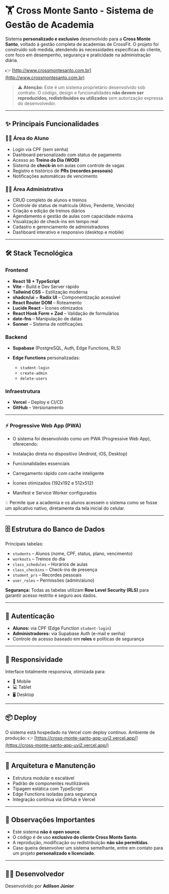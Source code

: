 # 🏋️ Cross Monte Santo - Sistema de Gestão de Academia

Sistema **personalizado e exclusivo** desenvolvido para a **Cross Monte Santo**, voltado à gestão completa de academias de CrossFit.
O projeto foi construído sob medida, atendendo às necessidades específicas do cliente, com foco em desempenho, segurança e praticidade na administração diária.

👉 [http://www.crossmontesanto.com.br](http://www.crossmontesanto.com.br)

> ⚠️ **Atenção:** Este é um sistema proprietário desenvolvido sob contrato.
> O código, design e funcionalidades **não devem ser reproduzidos, redistribuídos ou utilizados** sem autorização expressa do desenvolvedor.

---

## ✨ Principais Funcionalidades

### 👨‍🎓 Área do Aluno

* Login via CPF (sem senha)
* Dashboard personalizado com status de pagamento
* Acesso ao **Treino do Dia (WOD)**
* Sistema de **check-in** em aulas com controle de vagas
* Registro e histórico de **PRs (recordes pessoais)**
* Notificações automáticas de vencimento

### 👨‍💼 Área Administrativa

* CRUD completo de alunos e treinos
* Controle de status de matrícula (Ativo, Pendente, Vencido)
* Criação e edição de treinos diários
* Agendamento e gestão de aulas com capacidade máxima
* Visualização de check-ins em tempo real
* Cadastro e gerenciamento de administradores
* Dashboard interativo e responsivo (desktop e mobile)

---

## 🛠️ Stack Tecnológica

### Frontend

* **React 18 + TypeScript**
* **Vite** – Build e Dev Server rápido
* **Tailwind CSS** – Estilização moderna
* **shadcn/ui** + **Radix UI** – Componentização acessível
* **React Router DOM** – Roteamento
* **Lucide React** – Ícones otimizados
* **React Hook Form + Zod** – Validação de formulários
* **date-fns** – Manipulação de datas
* **Sonner** – Sistema de notificações

### Backend

* **Supabase** (PostgreSQL, Auth, Edge Functions, RLS)
* **Edge Functions** personalizadas:

  * `student-login`
  * `create-admin`
  * `delete-users`

### Infraestrutura

* **Vercel** – Deploy e CI/CD
* **GitHub** – Versionamento

---

### ⚡ Progressive Web App (PWA)

* O sistema foi desenvolvido como um PWA (Progressive Web App), oferecendo:

* Instalação direta no dispositivo (Android, iOS, Desktop)

* Funcionalidades essenciais

* Carregamento rápido com cache inteligente

* Ícones otimizados (192x192 e 512x512)

* Manifest e Service Worker configurados

💡 Permite que a academia e os alunos acessem o sistema como se fosse um aplicativo nativo, diretamente da tela inicial do celular.

---

## 🗄️ Estrutura do Banco de Dados

Principais tabelas:

* `students` – Alunos (nome, CPF, status, plano, vencimento)
* `workouts` – Treinos do dia
* `class_schedules` – Horários de aulas
* `class_checkins` – Check-ins de presença
* `student_prs` – Recordes pessoais
* `user_roles` – Permissões (admin/aluno)

**Segurança:**
Todas as tabelas utilizam **Row Level Security (RLS)** para garantir acesso restrito e seguro aos dados.

---

## 🔐 Autenticação

* **Alunos:** via CPF (Edge Function `student-login`)
* **Administradores:** via Supabase Auth (e-mail e senha)
* Controle de acesso baseado em **roles** e políticas de segurança

---

## 📱 Responsividade

Interface totalmente responsiva, otimizada para:

* 📱 Mobile
* 💻 Tablet
* 🖥️ Desktop

---

## 📦 Deploy

O sistema está hospedado na Vercel com deploy contínuo.
Ambiente de produção:
👉 [https://cross-monte-santo-app-uyj2.vercel.app/](https://cross-monte-santo-app-uyj2.vercel.app/)

---

## 🧩 Arquitetura e Manutenção

* Estrutura modular e escalável
* Padrão de componentes reutilizáveis
* Tipagem estática com TypeScript
* Edge Functions isoladas para segurança
* Integração contínua via GitHub e Vercel

---

## 🧠 Observações Importantes

* Este sistema **não é open source**.
* O código é de uso **exclusivo do cliente Cross Monte Santo**.
* A reprodução, modificação ou redistribuição **não são permitidas**.
* Caso queira desenvolver um sistema semelhante, entre em contato para um projeto **personalizado e licenciado**.

---

## 👨‍💻 Desenvolvedor

Desenvolvido por **Adilson Júnior**
